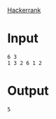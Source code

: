 [Hackerrank](https://www.hackerrank.com/challenges/divisible-sum-pairs/problem?isFullScreen=true)

# Input
```
6 3
1 3 2 6 1 2
```

# Output

```
5
```
